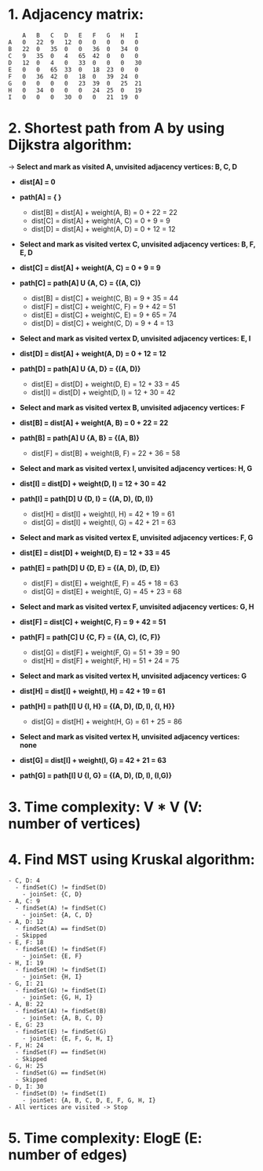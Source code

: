 # 1. Adjacency matrix:
```
    A   B   C   D   E   F   G   H   I 
A   0   22  9   12  0   0   0   0   0  
B   22  0   35  0   0   36  0   34  0  
C   9   35  0   4   65  42  0   0   0 
D   12  0   4   0   33  0   0   0   30 
E   0   0   65  33  0   18  23  0   0  
F   0   36  42  0   18  0   39  24  0
G   0   0   0   0   23  39  0   25  21 
H   0   34  0   0   0   24  25  0   19
I   0   0   0   30  0   0   21  19  0 
```
# 2. Shortest path from A by using Dijkstra algorithm:
-> **Select and mark as visited A, unvisited adjacency vertices: B, C, D**
- **dist[A] = 0**
- **path[A] = { }**
  - dist[B] = dist[A] + weight(A, B) = 0 + 22 = 22
  - dist[C] = dist[A] + weight(A, C) = 0 + 9 = 9
  - dist[D] = dist[A] + weight(A, D) = 0 + 12 = 12

- **Select and mark as visited vertex C, unvisited adjacency vertices: B, F, E, D**
- **dist[C] = dist[A] + weight(A, C) = 0 + 9 = 9**
- **path[C] = path[A] U {A, C} = {(A, C)}**
  - dist[B] = dist[C] + weight(C, B) = 9 + 35 = 44
  - dist[F] = dist[C] + weight(C, F) = 9 + 42 = 51
  - dist[E] = dist[C] + weight(C, E) = 9 + 65 = 74
  - dist[D] = dist[C] + weight(C, D) = 9 + 4 = 13
- **Select and mark as visited vertex D, unvisited adjacency vertices: E, I**
- **dist[D] = dist[A] + weight(A, D) = 0 + 12 = 12**
- **path[D] = path[A] U {A, D} = {(A, D)}**
  - dist[E] = dist[D] + weight(D, E) = 12 + 33 = 45
  - dist[I] = dist[D] + weight(D, I) = 12 + 30 = 42
- **Select and mark as visited vertex B, unvisited adjacency vertices: F**
- **dist[B] = dist[A] + weight(A, B) = 0 + 22 = 22**
- **path[B] = path[A] U {A, B} = {(A, B)}**
  - dist[F] = dist[B] + weight(B, F) = 22 + 36 = 58
- **Select and mark as visited vertex I, unvisited adjacency vertices: H, G**
- **dist[I] = dist[D] + weight(D, I) = 12 + 30 = 42**
- **path[I] = path[D] U {D, I} = {(A, D), (D, I)}**
  - dist[H] = dist[I] + weight(I, H) = 42 + 19 = 61
  - dist[G] = dist[I] + weight(I, G) = 42 + 21 = 63
- **Select and mark as visited vertex E, unvisited adjacency vertices: F, G**
- **dist[E] = dist[D] + weight(D, E) = 12 + 33 = 45**
- **path[E] = path[D] U {D, E} = {(A, D), (D, E)}**
  - dist[F] = dist[E] + weight(E, F) = 45 + 18 = 63
  - dist[G] = dist[E] + weight(E, G) = 45 + 23 = 68
- **Select and mark as visited vertex F, unvisited adjacency vertices: G, H**
- **dist[F] = dist[C] + weight(C, F) = 9 + 42 = 51**
- **path[F] = path[C] U {C, F} = {(A, C), (C, F)}**
  - dist[G] = dist[F] + weight(F, G) = 51 + 39 = 90
  - dist[H] = dist[F] + weight(F, H) = 51 + 24 = 75
- **Select and mark as visited vertex H, unvisited adjacency vertices: G**
- **dist[H] = dist[I] + weight(I, H) = 42 + 19 = 61**
- **path[H] = path[I] U {I, H} = {(A, D), (D, I), {I, H}}**
  - dist[G] = dist[H] + weight(H, G) = 61 + 25 = 86
- **Select and mark as visited vertex H, unvisited adjacency vertices: none**
- **dist[G] = dist[I] + weight(I, G) = 42 + 21 = 63**
- **path[G] = path[I] U {I, G} = {(A, D), (D, I), (I,G)}**

# 3. Time complexity: V * V (V: number of vertices)

# 4. Find MST using Kruskal algorithm:
```
- C, D: 4
  - findSet(C) != findSet(D)
    - joinSet: {C, D}
- A, C: 9
  - findSet(A) != findSet(C)
    - joinSet: {A, C, D}
- A, D: 12
  - findSet(A) == findSet(D)
  - Skipped
- E, F: 18
  - findSet(E) != findSet(F)
    - joinSet: {E, F}
- H, I: 19
  - findSet(H) != findSet(I)
    - joinSet: {H, I}
- G, I: 21
  - findSet(G) != findSet(I)
    - joinSet: {G, H, I}
- A, B: 22
  - findSet(A) != findSet(B)
    - joinSet: {A, B, C, D}
- E, G: 23
  - findSet(E) != findSet(G)
    - joinSet: {E, F, G, H, I}
- F, H: 24
  - findSet(F) == findSet(H)
  - Skipped
- G, H: 25
  - findSet(G) == findSet(H)
  - Skipped
- D, I: 30
  - findSet(D) != findSet(I)
    - joinSet: {A, B, C, D, E, F, G, H, I}
- All vertices are visited -> Stop
```
# 5. Time complexity: ElogE (E: number of edges)